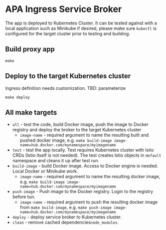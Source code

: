 # APA Ingress Service Broker

The app is deployed to Kubernetes Cluster.  It can be tested against with a local application such as Minikube if desired, please make sure `kubectl` is configured for the target cluster prior to testing and building.

## Build proxy app

```console
make
```

## Deploy to the target Kubernetes cluster

Ingress definition needs customization. TBD: parameterize

```console
make deploy
```

## All make targets

* `all` - test the code, build Docker image, push the image to Docker registry and deploy the broker to the target Kubernetes cluster
  * `image-name` - required argument to name the resulting built and pushed docker image, e.g. `make build-image image-name=hub.docker.com/mynamespace/myimagename`
* `test` - test the app locally. Test requires Kubernetes cluster with Istio CRDs (Istio itself is not needed). The test creates Istio objects in `default` namespace and cleans it up after test run.
* `build-image` - build Docker image. Access to Docker engine is needed. Local Docker or Minikube work.
  * `image-name` - required argument to name the resulting docker image, e.g. `make build-image image-name=hub.docker.com/mynamespace/myimagename`
* `push-image` - Push image to the Docker registry. Login to the registry before tun.
  * `image-name` - required argument to push the resulting docker image from `make build-image`, e.g. `make push-image image-name=hub.docker.com/mynamespace/myimagename`
* `deploy` - deploy service broker to Kubernetes cluster.
* `clean` - remove cached dependencies`node_modules`.
